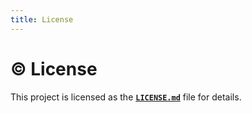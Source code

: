 ```yaml
---
title: License
---
```


# ©️ License

This project is licensed as the [**`LICENSE.md`**](https://github.com/bybatkhuu/module.python-template/blob/main/LICENSE.txt) file for details.
